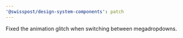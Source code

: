 ```yaml
---
'@swisspost/design-system-components': patch
---
```


Fixed the animation glitch when switching between megadropdowns.

